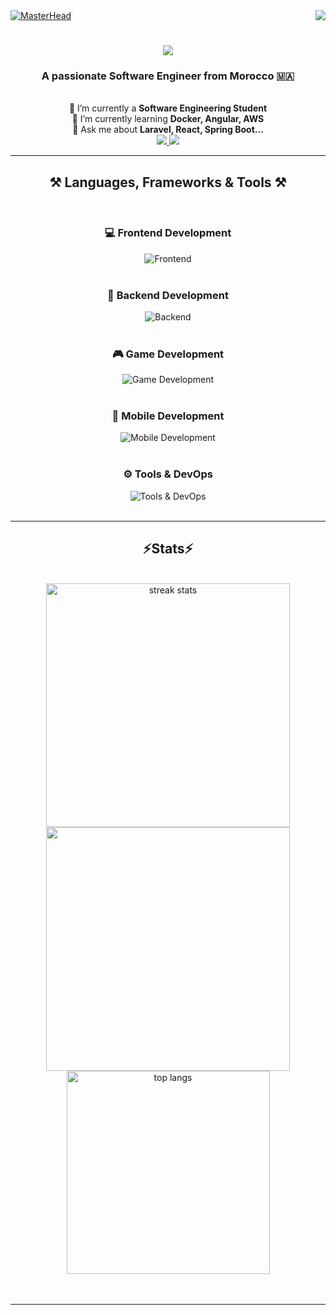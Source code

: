 <!-- Header Section -->
<a href="https://rishavchanda.io">
  <img  src="https://media0.giphy.com/media/v1.Y2lkPTc5MGI3NjExdzNhOG9kcjFjc3BtMm9ybDYwa3g0OGhiZmV3d2F5ZmxuZHNzdnh1ayZlcD12MV9pbnRlcm5hbF9naWZfYnlfaWQmY3Q9Zw/78XCFBGOlS6keY1Bil/giphy.gif" alt="MasterHead" />
</a>

<img align="right" src="https://visitor-badge.laobi.icu/badge?page_id=salesp07.salesp07" /> 

<h1 align="center"> 
  <img src="https://readme-typing-svg.herokuapp.com/?font=Righteous&size=35¢er=true&vCenter=true&width=500&height=70&duration=4000&lines=Hi+There!+👋;+I'm+Hodaifa+Echffani!;" />
</h1>

<h3 align="center">A passionate Software Engineer from Morocco 🇲🇦</h3>

<br/>

<!-- About Me Section -->
<div align="center">
  🔭 I’m currently a <b>Software Engineering Student</b> <br/> 
  🌱 I’m currently learning <b>Docker, Angular, AWS</b> <br/>
  💬 Ask me about <b>Laravel, React, Spring Boot...</b>
</div>

<!-- Socials Section -->
<div align="center">
  <a href="mailto:echffani.hodaifa@gmail.com">
    <img src="https://img.shields.io/badge/Gmail-333333?style=for-the-badge&logo=gmail&logoColor=red" />
  </a>
  <a href="https://www.linkedin.com/in/hodaifa-echffani-297b7b284/" target="_blank">
    <img src="https://img.shields.io/badge/LinkedIn-0077B5?style=for-the-badge&logo=linkedin&logoColor=white" target="_blank" />
  </a>
</div>

<hr/>

<!-- Skills Section -->
<h2 align="center">⚒️ Languages, Frameworks & Tools ⚒️</h2>
<br/>
<div align="center">
  <h3 align="center">💻 Frontend Development</h3>
  <img src="https://skillicons.dev/icons?i=react,angular,html,css,tailwind,bootstrap,mui,figma,git,vscode" alt="Frontend" />
  <br/><br/>
  
  <h3 align="center">🔧 Backend Development</h3>
  <img src="https://skillicons.dev/icons?i=nodejs,express,python,flask,django,php,laravel,spring,mysql,postgres,firebase,mongodb,oracle" alt="Backend" />
  <br/><br/>
  
  <h3 align="center">🎮 Game Development</h3>
  <img src="https://skillicons.dev/icons?i=unity,java,c" alt="Game Development" />
  <br/><br/>
  
  <h3 align="center">📱 Mobile Development</h3>
  <img src="https://skillicons.dev/icons?i=androidstudio,flutter,react" alt="Mobile Development" />
  <br/><br/>
  
  <h3 align="center">⚙️ Tools & DevOps</h3>
  <img src="https://skillicons.dev/icons?i=docker,aws,jenkins,ansible,terraform,minikube,kubeflow,github,matlab" alt="Tools & DevOps" />
  <br/>
</div>

<br/>
<hr/>

<!-- GitHub Stats Section -->
<h2 align="center">⚡Stats⚡</h2>
<br>
<div align=center>
  <img width=390 src="https://github-readme-streak-stats-salesp07.vercel.app/?user=hodaifa-ech&count_private=true&theme=react&border_radius=10" alt="streak stats"/>
  <img width=390 src="https://github-readme-stats.vercel.app/api?username=hodaifa-ech&theme=react&hide_border=false&include_all_commits=false&count_private=true"/>
  <br/>
  <img width=325 align="center" src="https://github-readme-stats-salesp07.vercel.app/api/top-langs/?username=hodaifa-ech&hide=HTML&langs_count=8&layout=compact&theme=react&border_radius=10&size_weight=0.5&count_weight=0.5&exclude_repo=github-readme-stats" alt="top langs" />
</div>
<br/><br/>
<hr/>
